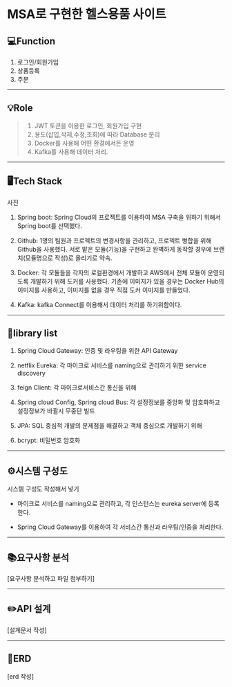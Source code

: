 # MSA로 구현한 헬스용품 사이트
## 💻Function
1. 로그인/회원가입
2. 상품등록
3. 주문

- - - -
## 💡Role
> 1. JWT 토큰을 이용한 로그인, 회원가입 구현  
> 2. 용도(삽입,삭제,수정,조회)에 따라 Database 분리  
> 3. Docker를 사용해 어떤 환경에서든 운영   
> 4. Kafka를 사용해 데이터 처리.
- - - -
## 🖥Tech Stack
사진

1. Spring boot: Spring Cloud의 프로젝트를 이용하여 MSA 구축을 위하기 위해서 Spring boot를 선택했다.

2. Github: 1명의 팀원과 프로젝트의 변경사항을 관리하고, 프로젝트 병합을 위해 Github을 사용했다. 서로 맡은 모듈(기능)을 구현하고 완벽하게 동작할 경우에 브랜치(모듈명으로 작성)로 올리기로 약속.

3. Docker: 각 모듈들을 각자의 로컬환경에서 개발하고 AWS에서 전체 모듈이 운영되도록 개발하기 위해 도커를 사용했다. 기존에 이미지가 있을 경우는 Docker Hub의 이미지를 사용하고, 이미지를 없을 경우 직접 도커 이미지를 만들었다.

4. Kafka: kafka Connect를 이용해서 데이터 처리를 하기위함이다.

- - - -
## 📁library list
1. Spring Cloud Gateway: 인증 및 라우팅을 위한 API Gateway

2. netflix Eureka: 각 마이크로 서비스를 naming으로 관리하기 위한 service discovery

3. feign Client: 각 마이크로서비스간 통신을 위해

4. Spring cloud Config, Spring cloud Bus: 각 설정정보를 중앙화 및 암호화하고 설정정보가 바뀔시 무중단 빌드

5. JPA: SQL 중심적 개발의 문제점을 해결하고 객체 중심으로 개발하기 위해

6. bcrypt: 비밀번호 암호화
- - - -
## ⚙️시스템 구성도

시스템 구성도 작성해서 넣기

- 마이크로 서비스를 naming으로 관리하고, 각 인스턴스는 eureka server에 등록한다.

- Spring Cloud Gateway를 이용하여 각 서비스간 통신과 라우팅/인증을 처리한다.


- - - -
## 📚요구사항 분석
 [요구사항 분석하고 파일 첨부하기]
- - - -
## ✏️API 설계

[설계문서 작성]

- - - -
## 📌ERD

[erd 작성]
